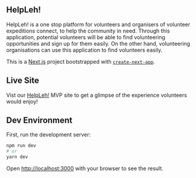 ## HelpLeh! 

HelpLeh! is a one stop platform for volunteers and organisers of volunteer expeditions connect, to help the community in need. Through this application, potential volunteers will be able to find volunteering opportunities and sign up for them easily. On the other hand, volunteering organisations can use this application to find volunteers easily.

This is a [Next.js](https://nextjs.org/) project bootstrapped with [`create-next-app`](https://github.com/vercel/next.js/tree/canary/packages/create-next-app).

## Live Site 
Vist our [HelpLeh!](https://helpleh.vercel.app/login) MVP site to get a glimpse of the experience volunteers would enjoy!

## Dev Environment

First, run the development server:

```bash
npm run dev
# or
yarn dev
```

Open [http://localhost:3000](http://localhost:3000) with your browser to see the result.
